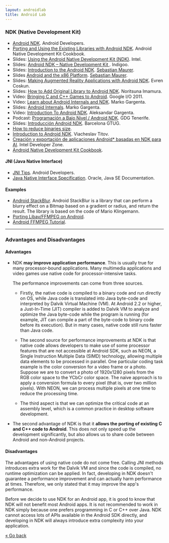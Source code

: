 ```yaml
---
layout: androidlab
title: Android Lab
---
```


### NDK (Native Development Kit)

* [Android NDK](http://developer.android.com/tools/sdk/ndk/index.html). Android Developers.
* [Porting and Using the Existing Libraries with Android NDK](http://www.packtpub.com/sites/default/files/9781849691505_Chapter_08.pdf). Android Native Development Kit Cookbook.
* Slides: [Using the Android Native Development Kit (NDK)](http://www.slideshare.net/ph0b/using-the-android-native-development-kit-ndk). Intel.
* Slides: [Android NDK – Native Development Kit ](http://www.indigoo.com/dox/mobdev/01_Android/Android-NDK.pdf). Indigoo.
* Slides: [Introduction to the Android NDK](http://www.slideshare.net/bemyapp/introduction-to-the-ndk-code-fest). [Sebastian Maurer](https://speakerdeck.com/mauimauer).
* Slides [Android and the x86 Platform](https://speakerdeck.com/mauimauer/android-and-the-x86-platform). [Sebastian Maurer](https://speakerdeck.com/mauimauer).
* Slides: [Making Augmented Reality Applications with Android NDK](http://www.slideshare.net/zilk/making-augmented-reality-applications-with-android-ndk-28065038). Evren Coskun.
* Slides: [How to Add Original Library to Android NDK](http://www.slideshare.net/noritsuna/lecture03-2-web). Noritsuna Imamura.
* Video: [Bringing C and C++ Games to Android](https://www.youtube.com/watch?v=5yorhsSPFG4&feature=youtube_gdata_player). Google I/O 2011.
* Video: [Learn about Android Internals and NDK](https://www.youtube.com/watch?v=byFTAhXVF7k&feature=youtube_gdata_player). Marko Gargenta.
* Slides: [Android Internals](http://www.slideshare.net/marakana99/marakana-androidinternals). Marko Gargenta.
* Video: [Introduction To Android NDK](https://thenewcircle.com/s/post/1153/introduction_to_ndk). Aleksandar Gargenta.
* Podcast: [Programación a Bajo Nivel / Android NDK](https://plus.google.com/114098393732890092873/posts/LNQx5WWvXra). GDG Tenerife.
* Slides: [Introducción Android NDK](http://www.slideshare.net/barcelonagtug/introduccin-android-ndk-7413380). Barcelona GTUG.
* [How to reduce binaries size](http://blog.algolia.com/android-ndk-how-to-reduce-libs-size/).
* [Introduction to Android NDK](http://www.elekslabs.com/2013/12/introduction-into-android-ndk.html). Viacheslav Titov.
* [Creación y exportación de aplicaciones Android* basadas en NDK para AI](http://software.intel.com/es-es/android/articles/creating-and-porting-ndk-based-android-apps-for-ia). Intel Developer Zone.
* [Android Native Development Kit Cookbook](http://www.amazon.com/Android-Native-Development-Kit-Cookbook/dp/1849691509).


#### JNI (Java Native Interface)

* [JNI Tips](https://developer.android.com/training/articles/perf-jni.html). Android Developers.
* [Java Native Interface Specification](http://docs.oracle.com/javase/7/docs/technotes/guides/jni/spec/jniTOC.html). Oracle, Java SE Documentation.

#### Examples
* [Android StackBlur](https://github.com/kikoso/android-stackblur). Android StackBlur is a library that can perform a blurry effect on a Bitmap based on a gradient or radius, and return the result. The library is based on the code of Mario Klingemann.
* [Porting Libav/FFMPEG on Android](http://libavandroid.wordpress.com/2013/12/31/porting-libavffmpeg-android/).
* [Android FFMPEG Tutorial](https://github.com/roman10/android-ffmpeg-tutorial).


---- 
### Advantages and Disadvantages

#### Advantages 

* NDK **may improve application performance**. This is usually true for many processor-bound applications. Many multimedia applications and video games use native code for processor-intensive tasks.

  The performance improvements can come from three sources. 

  * Firstly, the native code is compiled to a binary code and run directly on OS, while Java code is translated into Java byte-code and interpreted by Dalvik Virtual Machine (VM). At Android 2.2 or higher, a Just-In-Time (JIT) compiler is added to Dalvik VM to analyze and optimize the Java byte-code while the program is running (for example, JIT can compile a part of the byte-code to binary code before its execution). But in many cases, native code still runs faster than Java code.

   * The second source for performance improvements at NDK is that native code allows developers to make use of some processor features that are not accessible at Android SDK, such as NEON, a Single Instruction Multiple Data (SIMD) technology, allowing multiple data elements to be processed in parallel. One particular coding task example is the color conversion for a video frame or a photo. Suppose we are to convert a photo of 1920x1280 pixels from the RGB color space to the YCbCr color space. The naive approach is to apply a conversion formula to every pixel (that is, over two million pixels). With NEON, we can process multiple pixels at one time to reduce the processing time.

   * The third aspect is that we can optimize the critical code at an assembly level, which is a common practice in desktop software development.

* The second advantage of NDK is that it **allows the porting of existing C and C++ code to Android**. This does not only speed up the development significantly, but also allows us to share code between Android and non-Android projects.

#### Disadvantages 

The advantages of using native code do not come free. Calling JNI methods introduces extra work for the Dalvik VM and since the code is compiled, no runtime optimization can be applied. In fact, developing in NDK doesn't guarantee a performance improvement and can actually harm performance at times. Therefore, we only stated that it may improve the app's performance.

Before we decide to use NDK for an Android app, it is good to know that NDK will not benefit most Android apps. It is not recommended to work in NDK simply because one prefers programming in C or C++ over Java. NDK cannot access lots of APIs available in the Android SDK directly, and developing in NDK will always introduce extra complexity into your application.


[&laquo; Go back](./)
